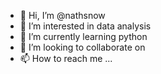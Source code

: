 - 👋 Hi, I’m @nathsnow
- 👀 I’m interested in data analysis
- 🌱 I’m currently learning python
- 💞️ I’m looking to collaborate on 
- 📫 How to reach me ...

<!---
nathsnow/nathsnow is a ✨ special ✨ repository because its `README.md` (this file) appears on your GitHub profile.
You can click the Preview link to take a look at your changes.
--->
